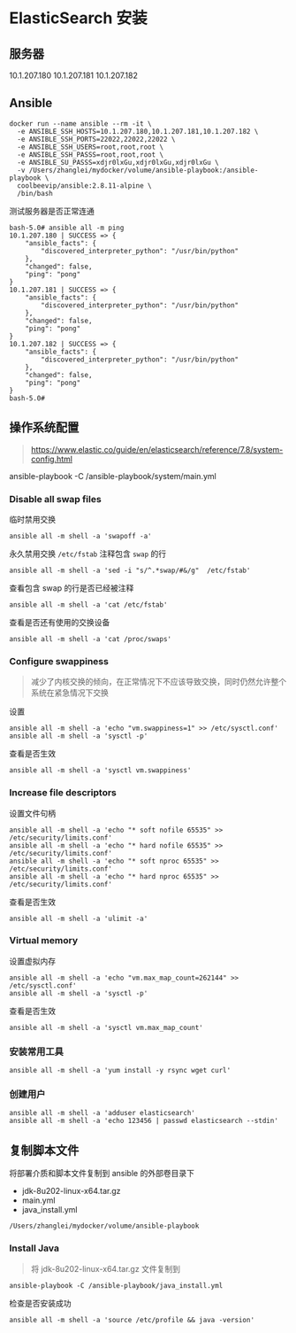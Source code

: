 # ElasticSearch 安装

## 服务器

10.1.207.180
10.1.207.181
10.1.207.182

## Ansible

```shell
docker run --name ansible --rm -it \
  -e ANSIBLE_SSH_HOSTS=10.1.207.180,10.1.207.181,10.1.207.182 \
  -e ANSIBLE_SSH_PORTS=22022,22022,22022 \
  -e ANSIBLE_SSH_USERS=root,root,root \
  -e ANSIBLE_SSH_PASSS=root,root,root \
  -e ANSIBLE_SU_PASSS=xdjr0lxGu,xdjr0lxGu,xdjr0lxGu \
  -v /Users/zhanglei/mydocker/volume/ansible-playbook:/ansible-playbook \
  coolbeevip/ansible:2.8.11-alpine \
  /bin/bash
```

测试服务器是否正常连通

```shell
bash-5.0# ansible all -m ping
10.1.207.180 | SUCCESS => {
    "ansible_facts": {
        "discovered_interpreter_python": "/usr/bin/python"
    },
    "changed": false,
    "ping": "pong"
}
10.1.207.181 | SUCCESS => {
    "ansible_facts": {
        "discovered_interpreter_python": "/usr/bin/python"
    },
    "changed": false,
    "ping": "pong"
}
10.1.207.182 | SUCCESS => {
    "ansible_facts": {
        "discovered_interpreter_python": "/usr/bin/python"
    },
    "changed": false,
    "ping": "pong"
}
bash-5.0#
```

##  操作系统配置

> https://www.elastic.co/guide/en/elasticsearch/reference/7.8/system-config.html



ansible-playbook -C /ansible-playbook/system/main.yml



###  Disable all swap files

临时禁用交换

```shell
ansible all -m shell -a 'swapoff -a'
```

永久禁用交换 `/etc/fstab` 注释包含 `swap` 的行

```
ansible all -m shell -a 'sed -i "s/^.*swap/#&/g"  /etc/fstab'
```

查看包含 swap 的行是否已经被注释

```shell
ansible all -m shell -a 'cat /etc/fstab'
```

查看是否还有使用的交换设备

```shell
ansible all -m shell -a 'cat /proc/swaps'
```

### Configure swappiness

> 减少了内核交换的倾向，在正常情况下不应该导致交换，同时仍然允许整个系统在紧急情况下交换

设置

```shell
ansible all -m shell -a 'echo "vm.swappiness=1" >> /etc/sysctl.conf'
ansible all -m shell -a 'sysctl -p'
```

查看是否生效

```shell
ansible all -m shell -a 'sysctl vm.swappiness'
```

###  Increase file descriptors

设置文件句柄

```shell
ansible all -m shell -a 'echo "* soft nofile 65535" >> /etc/security/limits.conf'
ansible all -m shell -a 'echo "* hard nofile 65535" >> /etc/security/limits.conf'
ansible all -m shell -a 'echo "* soft nproc 65535" >> /etc/security/limits.conf'
ansible all -m shell -a 'echo "* hard nproc 65535" >> /etc/security/limits.conf'
```

查看是否生效

```shell
ansible all -m shell -a 'ulimit -a'
```

###  Virtual memory

设置虚拟内存

```shell
ansible all -m shell -a 'echo "vm.max_map_count=262144" >> /etc/sysctl.conf'
ansible all -m shell -a 'sysctl -p'
```

查看是否生效

```shell
ansible all -m shell -a 'sysctl vm.max_map_count'
```

### 安装常用工具

```shell
ansible all -m shell -a 'yum install -y rsync wget curl'
```

### 创建用户

```shell
ansible all -m shell -a 'adduser elasticsearch'
ansible all -m shell -a 'echo 123456 | passwd elasticsearch --stdin'
```

## 复制脚本文件

将部署介质和脚本文件复制到 ansible 的外部卷目录下

* jdk-8u202-linux-x64.tar.gz
* main.yml
* java_install.yml

```
/Users/zhanglei/mydocker/volume/ansible-playbook
```

### Install Java

> 将 jdk-8u202-linux-x64.tar.gz 文件复制到

```shell
ansible-playbook -C /ansible-playbook/java_install.yml
```

检查是否安装成功

```shell
ansible all -m shell -a 'source /etc/profile && java -version'
```
